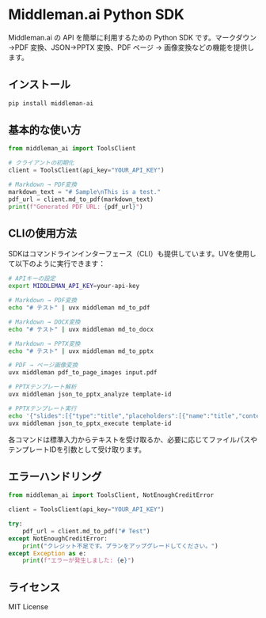 # Middleman.ai Python SDK

Middleman.ai の API を簡単に利用するための Python SDK です。マークダウン →PDF 変換、JSON→PPTX 変換、PDF ページ → 画像変換などの機能を提供します。

## インストール

```bash
pip install middleman-ai
```

## 基本的な使い方

```python
from middleman_ai import ToolsClient

# クライアントの初期化
client = ToolsClient(api_key="YOUR_API_KEY")

# Markdown → PDF変換
markdown_text = "# Sample\nThis is a test."
pdf_url = client.md_to_pdf(markdown_text)
print(f"Generated PDF URL: {pdf_url}")
```

## CLIの使用方法

SDKはコマンドラインインターフェース（CLI）も提供しています。UVを使用して以下のように実行できます：

```bash
# APIキーの設定
export MIDDLEMAN_API_KEY=your-api-key

# Markdown → PDF変換
echo "# テスト" | uvx middleman md_to_pdf

# Markdown → DOCX変換
echo "# テスト" | uvx middleman md_to_docx

# Markdown → PPTX変換
echo "# テスト" | uvx middleman md_to_pptx

# PDF → ページ画像変換
uvx middleman pdf_to_page_images input.pdf

# PPTXテンプレート解析
uvx middleman json_to_pptx_analyze template-id

# PPTXテンプレート実行
echo '{"slides":[{"type":"title","placeholders":[{"name":"title","content":"テストタイトル"}]}]}' | \
uvx middleman json_to_pptx_execute template-id
```

各コマンドは標準入力からテキストを受け取るか、必要に応じてファイルパスやテンプレートIDを引数として受け取ります。

## エラーハンドリング

```python
from middleman_ai import ToolsClient, NotEnoughCreditError

client = ToolsClient(api_key="YOUR_API_KEY")

try:
    pdf_url = client.md_to_pdf("# Test")
except NotEnoughCreditError:
    print("クレジット不足です。プランをアップグレードしてください。")
except Exception as e:
    print(f"エラーが発生しました: {e}")
```

## ライセンス

MIT License
